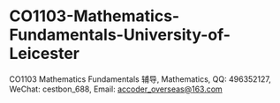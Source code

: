 # CO1103-Mathematics-Fundamentals-University-of-Leicester
CO1103 Mathematics Fundamentals 辅导, Mathematics, QQ: 496352127, WeChat: cestbon_688, Email: accoder_overseas@163.com
